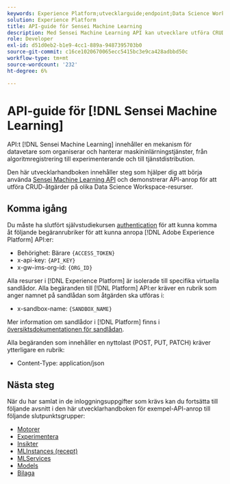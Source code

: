 ```yaml
---
keywords: Experience Platform;utvecklarguide;endpoint;Data Science Workspace;populära ämnen;datavetenskapen;datavetenskap
solution: Experience Platform
title: API-guide för Sensei Machine Learning
description: Med Sensei Machine Learning API kan utvecklare utföra CRUD-åtgärder på olika Data Science Workspace-resurser. Följ den här användarhandboken om du vill lära dig hur du utför viktiga åtgärder med API:t.
role: Developer
exl-id: d51d0eb2-b1e9-4cc1-889a-9487395703b0
source-git-commit: c16ce1020670065ecc5415bc3e9ca428adbbd50c
workflow-type: tm+mt
source-wordcount: '232'
ht-degree: 6%

---
```


# API-guide för [!DNL Sensei Machine Learning]

API:t [!DNL Sensei Machine Learning] innehåller en mekanism för datavetare som organiserar och hanterar maskininlärningstjänster, från algoritmregistrering till experimenterande och till tjänstdistribution.

Den här utvecklarhandboken innehåller steg som hjälper dig att börja använda [Sensei Machine Learning API](https://www.adobe.io/apis/experienceplatform/home/api-reference.html#!acpdr/swagger-specs/sensei-ml-api.yaml) och demonstrerar API-anrop för att utföra CRUD-åtgärder på olika Data Science Workspace-resurser.

## Komma igång

Du måste ha slutfört självstudiekursen [authentication](https://www.adobe.com/go/platform-api-authentication-en) för att kunna komma åt följande begäranrubriker för att kunna anropa [!DNL Adobe Experience Platform] API:er:

* Behörighet: Bärare `{ACCESS_TOKEN}`
* x-api-key: `{API_KEY}`
* x-gw-ims-org-id: `{ORG_ID}`

Alla resurser i [!DNL Experience Platform] är isolerade till specifika virtuella sandlådor. Alla begäranden till [!DNL Platform] API:er kräver en rubrik som anger namnet på sandlådan som åtgärden ska utföras i:

* x-sandbox-name: `{SANDBOX_NAME}`

Mer information om sandlådor i [!DNL Platform] finns i [översiktsdokumentationen för sandlådan](../../sandboxes/home.md).

Alla begäranden som innehåller en nyttolast (POST, PUT, PATCH) kräver ytterligare en rubrik:

* Content-Type: application/json

## Nästa steg

När du har samlat in de inloggningsuppgifter som krävs kan du fortsätta till följande avsnitt i den här utvecklarhandboken för exempel-API-anrop till följande slutpunktsgrupper:

* [Motorer](./engines.md)
* [Experimentera](./experiments.md)
* [Insikter](./insights.md)
* [MLInstances (recept)](./mlinstances.md)
* [MLServices](./mlservices.md)
* [Models](./models.md)
* [Bilaga](./appendix.md)
